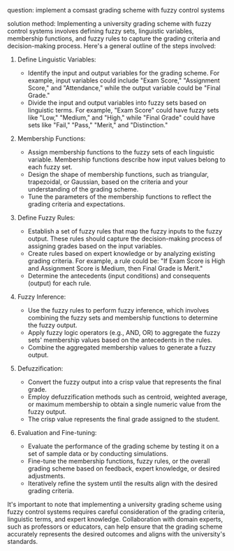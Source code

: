 question: implement a comsast grading scheme with fuzzy control systems

solution method:
Implementing a university grading scheme with fuzzy control systems involves defining fuzzy sets, linguistic variables, membership functions, and fuzzy rules to capture the grading criteria and decision-making process. Here's a general outline of the steps involved:

1. Define Linguistic Variables:
   - Identify the input and output variables for the grading scheme. For example, input variables could include "Exam Score," "Assignment Score," and "Attendance," while the output variable could be "Final Grade."
   - Divide the input and output variables into fuzzy sets based on linguistic terms. For example, "Exam Score" could have fuzzy sets like "Low," "Medium," and "High," while "Final Grade" could have sets like "Fail," "Pass," "Merit," and "Distinction."

2. Membership Functions:
   - Assign membership functions to the fuzzy sets of each linguistic variable. Membership functions describe how input values belong to each fuzzy set.
   - Design the shape of membership functions, such as triangular, trapezoidal, or Gaussian, based on the criteria and your understanding of the grading scheme.
   - Tune the parameters of the membership functions to reflect the grading criteria and expectations.

3. Define Fuzzy Rules:
   - Establish a set of fuzzy rules that map the fuzzy inputs to the fuzzy output. These rules should capture the decision-making process of assigning grades based on the input variables.
   - Create rules based on expert knowledge or by analyzing existing grading criteria. For example, a rule could be: "If Exam Score is High and Assignment Score is Medium, then Final Grade is Merit."
   - Determine the antecedents (input conditions) and consequents (output) for each rule.

4. Fuzzy Inference:
   - Use the fuzzy rules to perform fuzzy inference, which involves combining the fuzzy sets and membership functions to determine the fuzzy output.
   - Apply fuzzy logic operators (e.g., AND, OR) to aggregate the fuzzy sets' membership values based on the antecedents in the rules.
   - Combine the aggregated membership values to generate a fuzzy output.

5. Defuzzification:
   - Convert the fuzzy output into a crisp value that represents the final grade.
   - Employ defuzzification methods such as centroid, weighted average, or maximum membership to obtain a single numeric value from the fuzzy output.
   - The crisp value represents the final grade assigned to the student.

6. Evaluation and Fine-tuning:
   - Evaluate the performance of the grading scheme by testing it on a set of sample data or by conducting simulations.
   - Fine-tune the membership functions, fuzzy rules, or the overall grading scheme based on feedback, expert knowledge, or desired adjustments.
   - Iteratively refine the system until the results align with the desired grading criteria.

It's important to note that implementing a university grading scheme using fuzzy control systems requires careful consideration of the grading criteria, linguistic terms, and expert knowledge. Collaboration with domain experts, such as professors or educators, can help ensure that the grading scheme accurately represents the desired outcomes and aligns with the university's standards.
